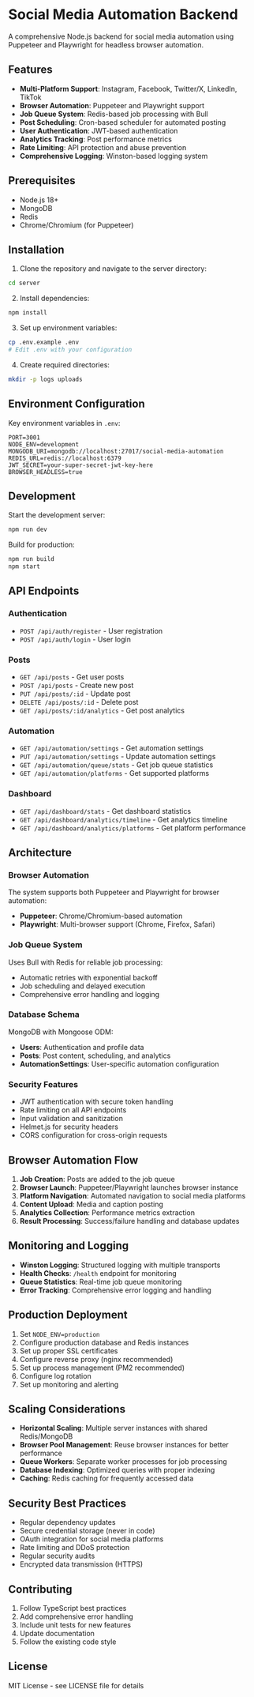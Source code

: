 # Social Media Automation Backend

A comprehensive Node.js backend for social media automation using Puppeteer and Playwright for headless browser automation.

## Features

- **Multi-Platform Support**: Instagram, Facebook, Twitter/X, LinkedIn, TikTok
- **Browser Automation**: Puppeteer and Playwright support
- **Job Queue System**: Redis-based job processing with Bull
- **Post Scheduling**: Cron-based scheduler for automated posting
- **User Authentication**: JWT-based authentication
- **Analytics Tracking**: Post performance metrics
- **Rate Limiting**: API protection and abuse prevention
- **Comprehensive Logging**: Winston-based logging system

## Prerequisites

- Node.js 18+
- MongoDB
- Redis
- Chrome/Chromium (for Puppeteer)

## Installation

1. Clone the repository and navigate to the server directory:

```bash
cd server
```

2. Install dependencies:

```bash
npm install
```

3. Set up environment variables:

```bash
cp .env.example .env
# Edit .env with your configuration
```

4. Create required directories:

```bash
mkdir -p logs uploads
```

## Environment Configuration

Key environment variables in `.env`:

```env
PORT=3001
NODE_ENV=development
MONGODB_URI=mongodb://localhost:27017/social-media-automation
REDIS_URL=redis://localhost:6379
JWT_SECRET=your-super-secret-jwt-key-here
BROWSER_HEADLESS=true
```

## Development

Start the development server:

```bash
npm run dev
```

Build for production:

```bash
npm run build
npm start
```

## API Endpoints

### Authentication

- `POST /api/auth/register` - User registration
- `POST /api/auth/login` - User login

### Posts

- `GET /api/posts` - Get user posts
- `POST /api/posts` - Create new post
- `PUT /api/posts/:id` - Update post
- `DELETE /api/posts/:id` - Delete post
- `GET /api/posts/:id/analytics` - Get post analytics

### Automation

- `GET /api/automation/settings` - Get automation settings
- `PUT /api/automation/settings` - Update automation settings
- `GET /api/automation/queue/stats` - Get job queue statistics
- `GET /api/automation/platforms` - Get supported platforms

### Dashboard

- `GET /api/dashboard/stats` - Get dashboard statistics
- `GET /api/dashboard/analytics/timeline` - Get analytics timeline
- `GET /api/dashboard/analytics/platforms` - Get platform performance

## Architecture

### Browser Automation

The system supports both Puppeteer and Playwright for browser automation:

- **Puppeteer**: Chrome/Chromium-based automation
- **Playwright**: Multi-browser support (Chrome, Firefox, Safari)

### Job Queue System

Uses Bull with Redis for reliable job processing:

- Automatic retries with exponential backoff
- Job scheduling and delayed execution
- Comprehensive error handling and logging

### Database Schema

MongoDB with Mongoose ODM:

- **Users**: Authentication and profile data
- **Posts**: Post content, scheduling, and analytics
- **AutomationSettings**: User-specific automation configuration

### Security Features

- JWT authentication with secure token handling
- Rate limiting on all API endpoints
- Input validation and sanitization
- Helmet.js for security headers
- CORS configuration for cross-origin requests

## Browser Automation Flow

1. **Job Creation**: Posts are added to the job queue
2. **Browser Launch**: Puppeteer/Playwright launches browser instance
3. **Platform Navigation**: Automated navigation to social media platforms
4. **Content Upload**: Media and caption posting
5. **Analytics Collection**: Performance metrics extraction
6. **Result Processing**: Success/failure handling and database updates

## Monitoring and Logging

- **Winston Logging**: Structured logging with multiple transports
- **Health Checks**: `/health` endpoint for monitoring
- **Queue Statistics**: Real-time job queue monitoring
- **Error Tracking**: Comprehensive error logging and handling

## Production Deployment

1. Set `NODE_ENV=production`
2. Configure production database and Redis instances
3. Set up proper SSL certificates
4. Configure reverse proxy (nginx recommended)
5. Set up process management (PM2 recommended)
6. Configure log rotation
7. Set up monitoring and alerting

## Scaling Considerations

- **Horizontal Scaling**: Multiple server instances with shared Redis/MongoDB
- **Browser Pool Management**: Reuse browser instances for better performance
- **Queue Workers**: Separate worker processes for job processing
- **Database Indexing**: Optimized queries with proper indexing
- **Caching**: Redis caching for frequently accessed data

## Security Best Practices

- Regular dependency updates
- Secure credential storage (never in code)
- OAuth integration for social media platforms
- Rate limiting and DDoS protection
- Regular security audits
- Encrypted data transmission (HTTPS)

## Contributing

1. Follow TypeScript best practices
2. Add comprehensive error handling
3. Include unit tests for new features
4. Update documentation
5. Follow the existing code style

## License

MIT License - see LICENSE file for details
